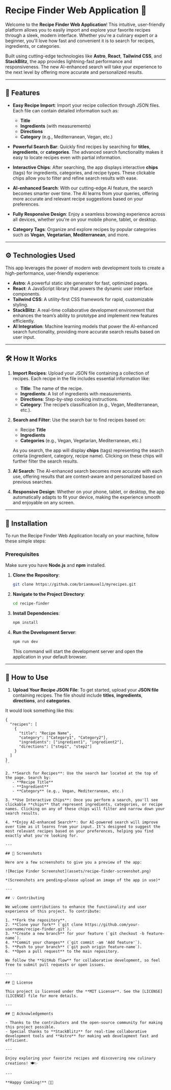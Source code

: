 
# Recipe Finder Web Application 🍳

Welcome to the **Recipe Finder Web Application**! This intuitive, user-friendly platform allows you to easily import and explore your favorite recipes through a sleek, modern interface. Whether you're a culinary expert or a beginner, you'll love how fast and convenient it is to search for recipes, ingredients, or categories.

Built using cutting-edge technologies like **Astro**, **React**, **Tailwind CSS**, and **StackBlitz**, the app provides lightning-fast performance and responsiveness. The new AI-enhanced search will take your experience to the next level by offering more accurate and personalized results.

---

## 🚀 Features

- **Easy Recipe Import**: Import your recipe collection through JSON files. Each file can contain detailed information such as:
  - **Title**
  - **Ingredients** (with measurements)
  - **Directions**
  - **Category** (e.g., Mediterranean, Vegan, etc.)
  
- **Powerful Search Bar**: Quickly find recipes by searching for **titles**, **ingredients**, or **categories**. The advanced search functionality makes it easy to locate recipes even with partial information.
  
- **Interactive Chips**: After searching, the app displays interactive **chips** (tags) for ingredients, categories, and recipe types. These clickable chips allow you to filter and refine search results with ease.

- **AI-enhanced Search**: With our cutting-edge AI feature, the search becomes smarter over time. The AI learns from your queries, offering more accurate and relevant recipe suggestions based on your preferences.

- **Fully Responsive Design**: Enjoy a seamless browsing experience across all devices, whether you're on your mobile phone, tablet, or desktop.

- **Category Tags**: Organize and explore recipes by popular categories such as **Vegan**, **Vegetarian**, **Mediterranean**, and more.

---

## ⚙️ Technologies Used

This app leverages the power of modern web development tools to create a high-performance, user-friendly experience:

- **Astro**: A powerful static site generator for fast, optimized pages.
- **React**: A JavaScript library that powers the dynamic user interface components.
- **Tailwind CSS**: A utility-first CSS framework for rapid, customizable styling.
- **StackBlitz**: A real-time collaborative development environment that enhances the team’s ability to prototype and implement new features efficiently.
- **AI Integration**: Machine learning models that power the AI-enhanced search functionality, providing more accurate search results based on user input.

---

## 🛠️ How It Works

1. **Import Recipes**: Upload your JSON file containing a collection of recipes. Each recipe in the file includes essential information like:
   - **Title**: The name of the recipe.
   - **Ingredients**: A list of ingredients with measurements.
   - **Directions**: Step-by-step cooking instructions.
   - **Category**: The recipe’s classification (e.g., Vegan, Mediterranean, etc.).

2. **Search and Filter**: Use the search bar to find recipes based on:
   - Recipe **Title**
   - **Ingredients**
   - **Categories** (e.g., Vegan, Vegetarian, Mediterranean, etc.)

   As you search, the app will display **chips** (tags) representing the search criteria (ingredient, category, recipe name). Clicking on these chips will further filter the search results.

3. **AI Search**: The AI-enhanced search becomes more accurate with each use, offering results that are context-aware and personalized based on previous searches.

4. **Responsive Design**: Whether on your phone, tablet, or desktop, the app automatically adapts to fit your device, making the experience smooth and enjoyable on any screen.

---

## 🔧 Installation

To run the Recipe Finder Web Application locally on your machine, follow these simple steps:

### Prerequisites

Make sure you have **Node.js** and **npm** installed.

1. **Clone the Repository**:
   ```bash
   git clone https://github.com/brianmuvel1/myrecipes.git
   ```

2. **Navigate to the Project Directory**:
   ```bash
   cd recipe-finder
   ```

3. **Install Dependencies**:
   ```bash
   npm install
   ```

4. **Run the Development Server**:
   ```bash
   npm run dev
   ```

   This command will start the development server and open the application in your default browser.

---

## 📝 How to Use

1. **Upload Your Recipe JSON File**: To get started, upload your **JSON file** containing recipes. The file should include **titles**, **ingredients**, **directions**, and **categories**.

It would look something like this:
````
{
  "recipes": [
    {
      "title": "Recipe Name",
      "category": ["Category1", "Category2"],
      "ingredients": ["ingredient1", "ingredient2"],
      "directions": ["step1", "step2"]
    }
  ]
}
``

2. **Search for Recipes**: Use the search bar located at the top of the page. Search by:
   - **Recipe Title**
   - **Ingredient**
   - **Category** (e.g., Vegan, Mediterranean, etc.)

3. **Use Interactive Chips**: Once you perform a search, you'll see clickable **chips** that represent ingredients, categories, or recipe names. Clicking on any of these chips will filter and narrow down your search results.

4. **Enjoy AI-enhanced Search**: Our AI-powered search will improve over time as it learns from your input. It’s designed to suggest the most relevant recipes based on your preferences, helping you find exactly what you're looking for.

---

## 📸 Screenshots

Here are a few screenshots to give you a preview of the app:

![Recipe Finder Screenshot](assets/recipe-finder-screenshot.png)

*(Screenshots are pending—please upload an image of the app in use)*

---

## 💡 Contributing

We welcome contributions to enhance the functionality and user experience of this project. To contribute:

1. **Fork the repository**.
2. **Clone your fork** (`git clone https://github.com/your-username/recipe-finder.git`).
3. **Create a new branch** for your feature (`git checkout -b feature-name`).
4. **Commit your changes** (`git commit -am 'Add feature'`).
5. **Push to your branch** (`git push origin feature-name`).
6. **Open a pull request** to the main repository.

We follow the **GitHub flow** for collaborative development, so feel free to submit pull requests or open issues.

---

## 📜 License

This project is licensed under the **MIT License**. See the [LICENSE](LICENSE) file for more details.

---

## 🙏 Acknowledgements

- Thanks to the contributors and the open-source community for making this project possible.
- Special thanks to **StackBlitz** for real-time collaborative development tools and **Astro** for making web development fast and efficient.
  
---

Enjoy exploring your favorite recipes and discovering new culinary creations! 🍽️✨

---

**Happy Cooking!** 🥳🍲
